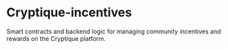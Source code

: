 # Cryptique-incentives
Smart contracts and backend logic for managing community incentives and rewards on the Cryptique platform.
